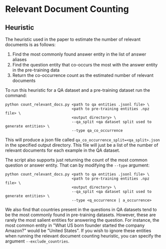 # Relevant Document Counting

## Heuristic
The heuristic used in the paper to estimate the number of relevant documents is as follows:
1. Find the most commonly found answer entity in the list of answer aliases
2. Find the question entity that co-occurs the most with the answer entity in the pre-training data
3. Return the co-occurrence count as the estimated number of relevant documents

To run this heuristic for a QA dataset and a pre-training dataset run the command: 
```console
python count_relevant_docs.py <path to qa entities .jsonl file> \
                              <path to pre-training entities .npz file> \
                              <output directory> \
                              --qa_split <qa dataset split used to generate entities> \
                              --type qa_co_occurrence
```
This will produce a json file called `qa_co_occurrence_split=<qa_split>.json` in the specified output directory. This file will just be a list of the number of relevant documents for each example in the QA dataset.

The script also supports just returning the count of the most common question or answer entity. That can by modifying the `--type` argument:
```console
python count_relevant_docs.py <path to qa entities .jsonl file> \
                              <path to pre-training entities .npz file> \
                              <output directory> \
                              --qa_split <qa dataset split used to generate entities> \
                              --type <q_occurrence | a_occurrence>
```

We also find that countries present in the questions in QA datasets tend to be the most commonly found in pre-training datasets. However, these are rarely the most salient entities for answering the question. For instance, the most common entity in "What US born founder started the company Amazon?" would be "United States". If you wish to ignore these entities when running the relevant document counting heuristic, you can specify the argument `--exclude_countries`.
